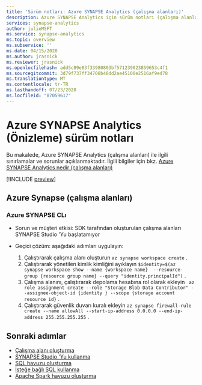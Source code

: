```yaml
---
title: 'Sürüm notları: Azure SYNAPSE Analytics (çalışma alanları)'
description: Azure SYNAPSE Analytics için sürüm notları (çalışma alanları)
services: synapse-analytics
author: julieMSFT
ms.service: synapse-analytics
ms.topic: overview
ms.subservice: ''
ms.date: 04/15/2020
ms.author: jrasnick
ms.reviewer: jrasnick
ms.openlocfilehash: add5c89e83f33980803bf571239023859653c4f1
ms.sourcegitcommit: 3d79f737ff34708b48dd2ae45100e2516af9ed78
ms.translationtype: MT
ms.contentlocale: tr-TR
ms.lasthandoff: 07/23/2020
ms.locfileid: "87059617"
---
```

# <a name="azure-synapse-analytics-preview-release-notes"></a>Azure SYNAPSE Analytics (Önizleme) sürüm notları

Bu makalede, Azure SYNAPSE Analytics (çalışma alanları) ile ilgili sınırlamalar ve sorunlar açıklanmaktadır. İlgili bilgiler için bkz. [Azure SYNAPSE Analytics nedir (çalışma alanları)](overview-what-is.md)

[!INCLUDE [preview](includes/note-preview.md)]

## <a name="azure-synapse-workspaces"></a>Azure Synapse (çalışma alanları) 

### <a name="azure-synapse-cli"></a>Azure SYNAPSE CLı

- Sorun ve müşteri etkisi: SDK tarafından oluşturulan çalışma alanları SYNAPSE Studio 'Yu başlatamıyor

- Geçici çözüm: aşağıdaki adımları uygulayın: 
  1.    Çalıştırarak çalışma alanı oluşturun `az synapse workspace create` .
  2.    Çalıştırarak yönetilen kimlik kimliğini ayıklayın `$identity=$(az synapse workspace show --name {workspace name}  --resource-group {resource group name} --query "identity.principalId")` .
  3.    Çalışma alanını, çalıştırarak depolama hesabına rol olarak ekleyin ` az role assignment create --role "Storage Blob Data Contributor" --assignee-object-id {identity } --scope {storage account resource id}` .
  4.    Çalıştırarak güvenlik duvarı kuralı ekleyin ` az synapse firewall-rule create --name allowAll --start-ip-address 0.0.0.0 --end-ip-address 255.255.255.255 ` .

## <a name="next-steps"></a>Sonraki adımlar

* [Çalışma alanı oluşturma](quickstart-create-workspace.md)
* [SYNAPSE Studio 'Yu kullanma](quickstart-synapse-studio.md)
* [SQL havuzu oluşturma](quickstart-create-sql-pool-portal.md)
* [İsteğe bağlı SQL kullanma](quickstart-sql-on-demand.md)
* [Apache Spark havuzu oluşturma](quickstart-create-apache-spark-pool-portal.md)